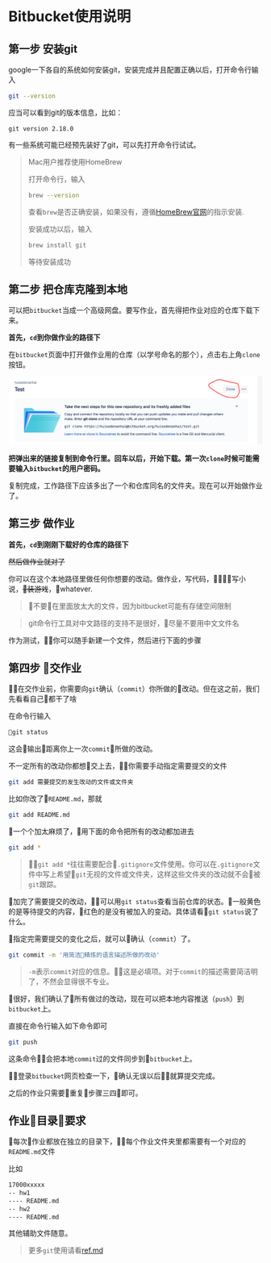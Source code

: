 # Bitbucket使用说明

## 第一步 安装git

google一下各自的系统如何安装git，安装完成并且配置正确以后，打开命令行输入

```bash
git --version
```

应当可以看到git的版本信息，比如：

```
git version 2.18.0
```

有一些系统可能已经预先装好了git，可以先打开命令行试试。

> Mac用户推荐使用HomeBrew
>
> 打开命令行，输入
> ```bash
> brew --version
> ```
> 查看`brew`是否正确安装，如果没有，遵循[HomeBrew官网](https://brew.sh/)的指示安装.
>
> 安装成功以后，输入
> ```bash
> brew install git
> ```
> 等待安装成功

## 第二步 把仓库克隆到本地

可以把`bitbucket`当成一个高级网盘。要写作业，首先得把作业对应的仓库下载下来。

**首先，`cd`到你做作业的路径下**

在`bitbucket`页面中打开做作业用的仓库（以学号命名的那个），点击右上角`clone`按钮。

![](./imgs/clone.png)

**把弹出来的链接复制到命令行里。回车以后，开始下载。第一次`clone`时候可能需要输入`bitbucket`的用户密码。**

复制完成，工作路径下应该多出了一个和仓库同名的文件夹。现在可以开始做作业了。

## 第三步 做作业

**首先，`cd`到刚刚下载好的仓库的路径下**

<del>然后做作业就对了</del>

你可以在这个本地路径里做任何你想要的改动。做作业，写代码，写小说，<del>装游戏</del>，whatever.

> 不要在里面放太大的文件，因为bitbucket可能有存储空间限制

> git命令行工具对中文路径的支持不是很好，尽量不要用中文文件名

作为测试，你可以随手新建一个文件，然后进行下面的步骤

## 第四步 交作业

在交作业前，你需要向`git`确认（`commit`）你所做的改动。但在这之前，我们先看看自己都干了啥

在命令行输入
```bash
git status
```

这会输出距离你上一次`commit`所做的改动。

不一定所有的改动你都想交上去，你需要手动指定需要提交的文件

```bash
git add 需要提交的发生改动的文件或文件夹
```

比如你改了`README.md`，那就

```bash
git add README.md
```

一个个加太麻烦了，用下面的命令把所有的改动都加进去

```bash
git add *
```

> `git add *`往往需要配合`.gitignore`文件使用。你可以在`.gitignore`文件中写上希望`git`无视的文件或文件夹，这样这些文件夹的改动就不会被`git`跟踪。

加完了需要提交的改动，可以用`git status`查看当前仓库的状态。一般黄色的是等待提交的内容，红色的是没有被加入的变动。具体请看`git status`说了什么。

指定完需要提交的变化之后，就可以确认（`commit`）了。

```bash
git commit -m '用简洁精炼的语言描述所做的改动'
```

> `-m`表示`commit`对应的信息。这是必填项。对于`commit`的描述需要简洁明了，不然会显得很不专业。

很好，我们确认了所有做过的改动，现在可以把本地内容推送（`push`）到`bitbucket`上。

直接在命令行输入如下命令即可

```bash
git push
```

这条命令会把本地`commit`过的文件同步到`bitbucket`上。

登录`bitbucket`网页检查一下，确认无误以后就算提交完成。

之后的作业只需要重复步骤三四即可。

## 作业目录要求

每次作业都放在独立的目录下，每个作业文件夹里都需要有一个对应的`README.md`文件

比如

```
17000xxxxx
-- hw1
---- README.md
-- hw2
---- README.md
```

其他辅助文件随意。

> 更多`git`使用请看[ref.md](../ref.md)
